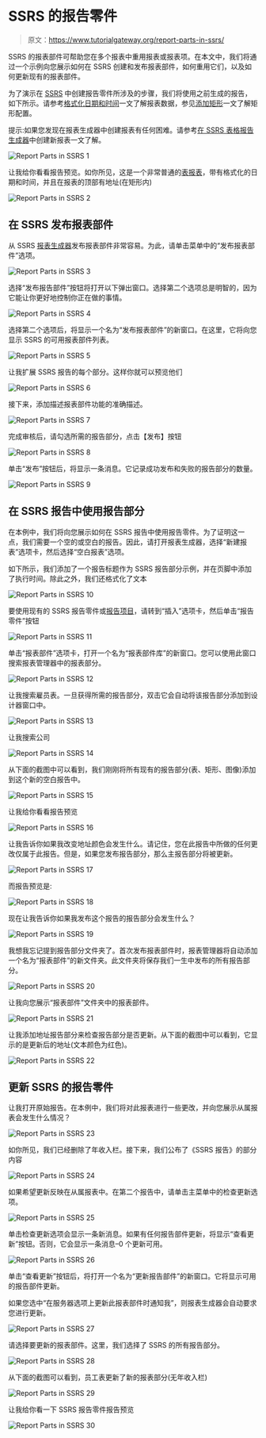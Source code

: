 # SSRS 的报告零件

> 原文：<https://www.tutorialgateway.org/report-parts-in-ssrs/>

SSRS 的报表部件可帮助您在多个报表中重用报表或报表项。在本文中，我们将通过一个示例向您展示如何在 SSRS 创建和发布报表部件，如何重用它们，以及如何更新现有的报表部件。

为了演示在 [SSRS](https://www.tutorialgateway.org/ssrs/) 中创建报告零件所涉及的步骤，我们将使用之前生成的报告，如下所示。请参考[格式化日期和时间](https://www.tutorialgateway.org/format-date-and-time-in-ssrs-report/)一文了解报表数据，参见[添加矩形](https://www.tutorialgateway.org/add-rectangle-to-ssrs-report/)一文了解矩形配置。

提示:如果您发现在报表生成器中创建报表有任何困难。请参考[在 SSRS 表格报告生成器](https://www.tutorialgateway.org/create-new-report-in-ssrs-report-builder/)中创建新报表一文了解。

![Report Parts in SSRS 1](img/8b4a9d47cfc5176312803995d9942cd5.png)

让我给你看看报告预览。如你所见，这是一个非常普通的[表报表](https://www.tutorialgateway.org/ssrs-table-report/)，带有格式化的日期和时间，并且在报表的顶部有地址(在矩形内)

![Report Parts in SSRS 2](img/d082c74ac3a51959ca5f45b2534fbb8a.png)

## 在 SSRS 发布报表部件

从 SSRS [报表生成器](https://www.tutorialgateway.org/install-ssrs-report-builder/)发布报表部件非常容易。为此，请单击菜单中的“发布报表部件”选项。

![Report Parts in SSRS 3](img/4a42c8a8fd8852b4428731b69ef3e3d7.png)

选择“发布报告部件”按钮将打开以下弹出窗口。选择第二个选项总是明智的，因为它能让你更好地控制你正在做的事情。

![Report Parts in SSRS 4](img/f83bb744f44caced20d09b4337d48200.png)

选择第二个选项后，将显示一个名为“发布报表部件”的新窗口。在这里，它将向您显示 SSRS 的可用报表部件列表。

![Report Parts in SSRS 5](img/2c4029db8ebf1435a6cfdefa1de67799.png)

让我扩展 SSRS 报告的每个部分。这样你就可以预览他们

![Report Parts in SSRS 6](img/b8d331c6078fc08077c708e75fa777f0.png)

接下来，添加描述报表部件功能的准确描述。

![Report Parts in SSRS 7](img/925e361181bd7a0a1df71f695b0aa9e9.png)

完成审核后，请勾选所需的报告部分，点击【发布】按钮

![Report Parts in SSRS 8](img/0ef1bf6e9b3a968a3884364a4f40dd70.png)

单击“发布”按钮后，将显示一条消息。它记录成功发布和失败的报告部分的数量。

![Report Parts in SSRS 9](img/441fbca14e99e154138b3bcddc9882e5.png)

## 在 SSRS 报告中使用报告部分

在本例中，我们将向您展示如何在 SSRS 报告中使用报告零件。为了证明这一点，我们需要一个空的或空白的报告。因此，请打开报表生成器，选择“新建报表”选项卡，然后选择“空白报表”选项。

如下所示，我们添加了一个报告标题作为 SSRS 报告部分示例，并在页脚中添加了执行时间。除此之外，我们还格式化了文本

![Report Parts in SSRS 10](img/5ca25e9edf548963c4b2012e673def18.png)

要使用现有的 SSRS 报告零件或[报告项目](https://www.tutorialgateway.org/ssrs-report-items/)，请转到“插入”选项卡，然后单击“报告零件”按钮

![Report Parts in SSRS 11](img/7e17940cee419eb09de9079e1d765a87.png)

单击“报表部件”选项卡，打开一个名为“报表部件库”的新窗口。您可以使用此窗口搜索报表管理器中的报表部分。

![Report Parts in SSRS 12](img/b7b3144602d8039d9a74b3ec58ae5d49.png)

让我搜索雇员表。一旦获得所需的报告部分，双击它会自动将该报告部分添加到设计器窗口中。

![Report Parts in SSRS 13](img/f02cb480862faa3f8565ed8e3b32f563.png)

让我搜索公司

![Report Parts in SSRS 14](img/60af096919e583e1b58ee1c1107b084e.png)

从下面的截图中可以看到，我们刚刚将所有现有的报告部分(表、矩形、图像)添加到这个新的空白报告中。

![Report Parts in SSRS 15](img/6549c42630c09a89ed8d554a2ea7d3c3.png)

让我给你看看报告预览

![Report Parts in SSRS 16](img/b5b34ee8ad175dd227728b7506c8cd22.png)

让我告诉你如果我改变地址颜色会发生什么。请记住，您在此报告中所做的任何更改仅属于此报告。但是，如果您发布报告部分，那么主报告部分将被更新。

![Report Parts in SSRS 17](img/751dada73f3a257bd366f9abb2eb6f93.png)

而报告预览是:

![Report Parts in SSRS 18](img/afe3b6308a875e1aba43226063fb7edb.png)

现在让我告诉你如果我发布这个报告的报告部分会发生什么？

![Report Parts in SSRS 19](img/b42939eb468922365b51895a7fdff353.png)

我想我忘记提到报告部分文件夹了。首次发布报表部件时，报表管理器将自动添加一个名为“报表部件”的新文件夹。此文件夹将保存我们一生中发布的所有报告部分。

![Report Parts in SSRS 20](img/74615c6b94411ad8809d6ccb8bec47a1.png)

让我向您展示“报表部件”文件夹中的报表部件。

![Report Parts in SSRS 21](img/cef28d021f40fb4952097b93b415bae2.png)

让我添加地址报告部分来检查报告部分是否更新。从下面的截图中可以看到，它显示的是更新后的地址(文本颜色为红色)。

![Report Parts in SSRS 22](img/ab586ef83933586266c7032e43c91df5.png)

## 更新 SSRS 的报告零件

让我打开原始报告。在本例中，我们将对此报表进行一些更改，并向您展示从属报表会发生什么情况？

![Report Parts in SSRS 23](img/6e1c16ab84e37d0a5b0fb5f66b0281e0.png)

如你所见，我们已经删除了年收入栏。接下来，我们公布了《SSRS 报告》的部分内容

![Report Parts in SSRS 24](img/4317b35d98cd32a171f3397703a42c66.png)

如果希望更新反映在从属报表中。在第二个报告中，请单击主菜单中的检查更新选项。

![Report Parts in SSRS 25](img/0a7b99eaf3e6af18b63861709ad6e7b5.png)

单击检查更新选项会显示一条新消息。如果有任何报告部件更新，将显示“查看更新”按钮。否则，它会显示一条消息–0 个更新可用。

![Report Parts in SSRS 26](img/95e63e909a5c4ecf7bf35cfb82eca8c0.png)

单击“查看更新”按钮后，将打开一个名为“更新报告部件”的新窗口。它将显示可用的报告部件更新。

如果您选中“在服务器选项上更新此报表部件时通知我”，则报表生成器会自动要求您进行更新。

![Report Parts in SSRS 27](img/9dd2f01016b85cbf39eb53a2d10b7e8f.png)

请选择要更新的报表部件。这里，我们选择了 SSRS 的所有报告部分。

![Report Parts in SSRS 28](img/bb092702cd5c76e80bd1ba82f243b5ec.png)

从下面的截图可以看到，员工表更新了新的报表部分(无年收入栏)

![Report Parts in SSRS 29](img/2c78f1846b1a40fb0d423488be87e06b.png)

让我给你看一下 SSRS 报告零件报告预览

![Report Parts in SSRS 30](img/e9d5b0ceef2ab6b9a1af5785025f134b.png)